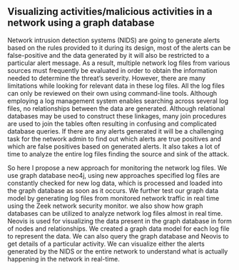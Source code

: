 ## Visualizing activities/malicious activities in a network using a graph database

Network intrusion detection systems (NIDS) are going to generate alerts based on the rules provided to it during its design, most of the alerts can be false-positive and the data generated by it will also be restricted to a particular alert message. As a result, multiple network log files from various sources must frequently be evaluated in order to obtain the information needed to determine the threat’s severity. However, there are many limitations while looking for relevant data in these log files. All the log files can only be reviewed on their own using command-line tools. Although employing a log management system enables searching across several log files, no relationships between the data are generated. Although relational databases may be used to construct these linkages, many join procedures are used to join the tables often resulting in confusing and complicated database queries. If there are any alerts generated it will be a challenging task for the network admin to find out which alerts are true positives and which are false positives based on generated alerts. It also takes a lot of time to analyze the entire log files finding the source and sink of the attack.

So here I propose a new approach for monitoring the network log files. We use graph database neo4j, using new approaches specified log files are constantly checked for new log data, which is processed and loaded into the graph database as soon as it occurs. We further test our graph data model by generating log files from monitored network traffic in real time using the Zeek network security monitor. we also show how graph databases can be utilized to analyze network log files almost in real time. Neovis is used for visualizing the data present in the graph database in form of nodes and relationships. We created a graph data model for each log file to represent the data. We can also query the graph database and Neovis to get details of a particular activity. We can visualize either the alerts generated by the NIDS or the entire network to understand what is actually happening in the network in real-time.
